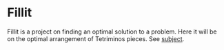 # Fillit

Fillit is a project on finding an optimal solution to a problem. Here it will be on the optimal arrangement of Tetriminos pieces.
See [subject](./subject/fillit.pdf).
